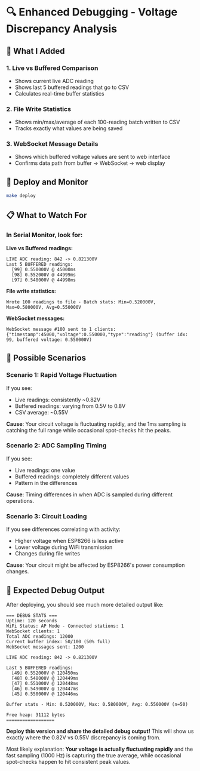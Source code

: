 # 🔍 Enhanced Debugging - Voltage Discrepancy Analysis

## **🎯 What I Added**

### **1. Live vs Buffered Comparison**
- Shows current live ADC reading
- Shows last 5 buffered readings that go to CSV
- Calculates real-time buffer statistics

### **2. File Write Statistics**  
- Shows min/max/average of each 100-reading batch written to CSV
- Tracks exactly what values are being saved

### **3. WebSocket Message Details**
- Shows which buffered voltage values are sent to web interface
- Confirms data path from buffer → WebSocket → web display

## **🚀 Deploy and Monitor**

```bash
make deploy
```

## **📋 What to Watch For**

### **In Serial Monitor, look for:**

**Live vs Buffered readings:**
```
LIVE ADC reading: 842 -> 0.821300V
Last 5 BUFFERED readings:
  [99] 0.550000V @ 45000ms
  [98] 0.552000V @ 44999ms  
  [97] 0.548000V @ 44998ms
```

**File write statistics:**
```
Wrote 100 readings to file - Batch stats: Min=0.520000V, Max=0.580000V, Avg=0.550000V
```

**WebSocket messages:**
```
WebSocket message #100 sent to 1 clients: {"timestamp":45000,"voltage":0.550000,"type":"reading"} (buffer idx: 99, buffered voltage: 0.550000V)
```

## **🔬 Possible Scenarios**

### **Scenario 1: Rapid Voltage Fluctuation**
If you see:
- Live readings: consistently ~0.82V
- Buffered readings: varying from 0.5V to 0.8V  
- CSV average: ~0.55V

**Cause**: Your circuit voltage is fluctuating rapidly, and the 1ms sampling is catching the full range while occasional spot-checks hit the peaks.

### **Scenario 2: ADC Sampling Timing**
If you see:
- Live readings: one value
- Buffered readings: completely different values
- Pattern in the differences

**Cause**: Timing differences in when ADC is sampled during different operations.

### **Scenario 3: Circuit Loading**
If you see differences correlating with activity:
- Higher voltage when ESP8266 is less active
- Lower voltage during WiFi transmission
- Changes during file writes

**Cause**: Your circuit might be affected by ESP8266's power consumption changes.

## **🎯 Expected Debug Output**

After deploying, you should see much more detailed output like:
```
=== DEBUG STATS ===
Uptime: 120 seconds
WiFi Status: AP Mode - Connected stations: 1
WebSocket clients: 1
Total ADC readings: 12000
Current buffer index: 50/100 (50% full)
WebSocket messages sent: 1200

LIVE ADC reading: 842 -> 0.821300V

Last 5 BUFFERED readings:
  [49] 0.552000V @ 120450ms
  [48] 0.548000V @ 120449ms
  [47] 0.551000V @ 120448ms
  [46] 0.549000V @ 120447ms
  [45] 0.550000V @ 120446ms

Buffer stats - Min: 0.520000V, Max: 0.580000V, Avg: 0.550000V (n=50)

Free heap: 31112 bytes
==================
```

**Deploy this version and share the detailed debug output!** This will show us exactly where the 0.82V vs 0.55V discrepancy is coming from.

Most likely explanation: **Your voltage is actually fluctuating rapidly** and the fast sampling (1000 Hz) is capturing the true average, while occasional spot-checks happen to hit consistent peak values.
